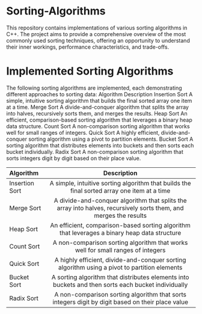 # Sorting-Algorithms

This repository contains implementations of various sorting algorithms in C++. The project aims to provide a comprehensive overview of the most commonly used sorting techniques, offering an opportunity to understand their inner workings, performance characteristics, and trade-offs.

# Implemented Sorting Algorithms
The following sorting algorithms are implemented, each demonstrating different approaches to sorting data:
Algorithm	Description
Insertion Sort	A simple, intuitive sorting algorithm that builds the final sorted array one item at a time.
Merge Sort	A divide-and-conquer algorithm that splits the array into halves, recursively sorts them, and merges the results.
Heap Sort	An efficient, comparison-based sorting algorithm that leverages a binary heap data structure.
Count Sort	A non-comparison sorting algorithm that works well for small ranges of integers.
Quick Sort	A highly efficient, divide-and-conquer sorting algorithm using a pivot to partition elements.
Bucket Sort	A sorting algorithm that distributes elements into buckets and then sorts each bucket individually.
Radix Sort	A non-comparison sorting algorithm that sorts integers digit by digit based on their place value.


| Algorithm              | Description
| :---------------- | :------------: |
| Insertion Sort        | A simple, intuitive sorting algorithm that builds the final sorted array one item at a time   |
| Merge Sort           | A divide-and-conquer algorithm that splits the array into halves, recursively sorts them, and merges the results   |
| Heap Sort    | An efficient, comparison-based sorting algorithm that leverages a binary heap data structure   |
| Count Sort        | A non-comparison sorting algorithm that works well for small ranges of integers   |
| Quick Sort           | A highly efficient, divide-and-conquer sorting algorithm using a pivot to partition elements   |
| Bucket Sort    | A sorting algorithm that distributes elements into buckets and then sorts each bucket individually   |
| Radix Sort    | A non-comparison sorting algorithm that sorts integers digit by digit based on their place value   |
